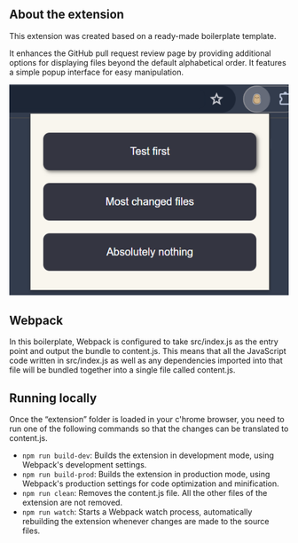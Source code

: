 ## About the extension

This extension was created based on a ready-made boilerplate template.

It enhances the GitHub pull request review page by providing additional options for displaying files beyond the default alphabetical order. It features a simple popup interface for easy manipulation.


![Application Screenshot](https://github.com/MVAPereira/sortit/blob/main/sortit.png)


## Webpack

In this boilerplate, Webpack is configured to take src/index.js as the entry point and output the bundle to content.js. This means that all the JavaScript code written in src/index.js as well as any dependencies imported into that file will be bundled together into a single file called content.js.

## Running locally

Once the “extension” folder is loaded in your c'hrome browser, you need to run one of the following commands so that the changes can be translated to content.js.

- `npm run build-dev`: Builds the extension in development mode, using Webpack's development settings.
- `npm run build-prod`: Builds the extension in production mode, using Webpack's production settings for code optimization and minification.
- `npm run clean`: Removes the content.js file. All the other files of the extension are not removed.
- `npm run watch`: Starts a Webpack watch process, automatically rebuilding the extension whenever changes are made to the source files.



